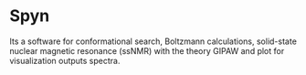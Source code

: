 # Spyn
Its a software for conformational search, Boltzmann calculations, solid-state nuclear magnetic resonance (ssNMR) with the theory GIPAW and plot for visualization outputs spectra.

